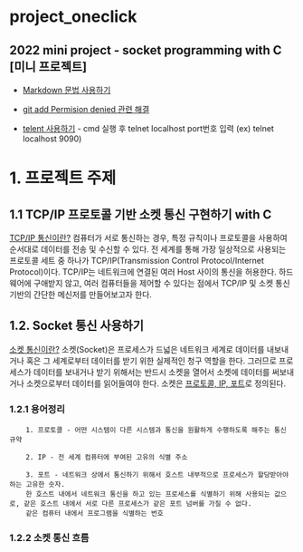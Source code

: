 # project_oneclick

## 2022 mini project - socket programming with C [미니 프로젝트]

* [Markdown 문법 사용하기](http://whatismarkdown.com/)


* [git add Permision denied 관련 해결](https://openingsound.tistory.com/95)


* [telent 사용하기](https://opentutorials.org/module/2160/12506) - cmd 실행 후 telnet localhost port번호 입력 (ex) telnet localhost 9090)



# 1. 프로젝트 주제
## 1.1 TCP/IP 프로토콜 기반 소켓 통신 구현하기 with C
[TCP/IP 통신이란?](https://www.ibm.com/docs/ko/aix/7.1?topic=management-transmission-control-protocolinternet-protocol) 컴퓨터가 서로 통신하는 경우, 특정 규칙이나 프로토콜을 사용하여 순서대로 데이터를 전송 및 수신할 수 있다. 전 세계를 통해 가장 일상적으로 사용되는 프로토콜 세트 중 하나가 TCP/IP(Transmission Control Protocol/Internet Protocol)이다. TCP/IP는 네트워크에 연결된 여러 Host 사이의 통신을 허용한다. 하드웨어에 구애받지 않고, 여러 컴퓨터들을 제어할 수 있다는 점에서 TCP/IP 및 소켓 통신 기반의 간단한 메신저를 만들어보고자 한다. 


## 1.2. Socket 통신 사용하기
[소켓 통신이란?](https://kotlinworld.com/75) 소켓(Socket)은 프로세스가 드넓은 네트워크 세계로 데이터를 내보내거나 혹은 그 세계로부터 데이터를 받기 위한 실제적인 청구 역할을 한다. 그러므로 프로세스가 데이터를 보내거나 받기 위해서는 반드시 소켓을 열어서 소켓에 데이터를 써보내거나 소켓으로부터 데이터를 읽어들여야 한다. 소켓은 <u>프로토콜, IP, 포트</u>로 정의된다.

### 1.2.1 용어정리
        1. 프로토콜 - 어떤 시스템이 다른 시스템과 통신을 원활하게 수행하도록 해주는 통신 규약

        2. IP - 전 세계 컴퓨터에 부여된 고유의 식별 주소

        3. 포트 - 네트워크 상에서 통신하기 위해서 호스트 내부적으로 프로세스가 할당받아야 하는 고유한 숫자. 
        한 호스트 내에서 네트워크 통신을 하고 있는 프로세스를 식별하기 위해 사용되는 값으로, 같은 호스트 내에서 서로 다른 프로세스가 같은 포트 넘버를 가질 수 없다. 
        같은 컴퓨터 내에서 프로그램을 식별하는 번호

### 1.2.2 소켓 통신 흐름

